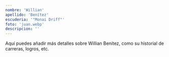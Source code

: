 ```yaml
---
nombre: 'Willian'
apellido: 'Benítez'
escuderia: '"Monai Driff"'
foto: 'juan.webp'
descripcion: ''
---
```


Aquí puedes añadir más detalles sobre Willian Benítez, como su historial de carreras, logros, etc.
